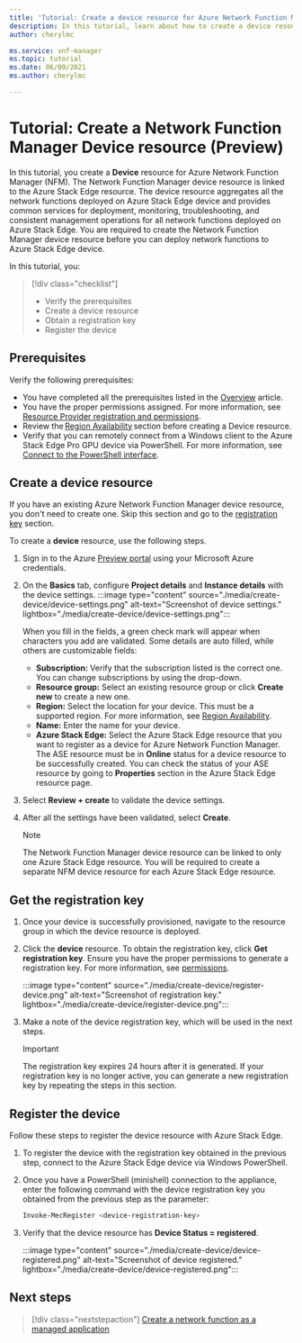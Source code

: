 ```yaml
---
title: 'Tutorial: Create a device resource for Azure Network Function Manager'
description: In this tutorial, learn about how to create a device resource for Azure Network Function Manager.
author: cherylmc

ms.service: vnf-manager
ms.topic: tutorial
ms.date: 06/09/2021
ms.author: cherylmc

---
```

# Tutorial: Create a Network Function Manager Device resource (Preview)

In this tutorial, you create a **Device** resource for Azure Network Function Manager (NFM). The Network Function Manager device resource is linked to the Azure Stack Edge resource. The device resource aggregates all the network functions deployed on Azure Stack Edge device and provides common services for deployment, monitoring, troubleshooting, and consistent management operations for all network functions deployed on Azure Stack Edge. You are required to create the Network Function Manager device resource before you can deploy network functions to Azure Stack Edge device.

In this tutorial, you:

> [!div class="checklist"]
> * Verify the  prerequisites
> * Create a device resource
> * Obtain a registration key
> * Register the device

## <a name="pre"></a>Prerequisites

Verify the following prerequisites:

* You have completed all the prerequisites listed in the [Overview](overview.md#prereq) article.
* You have the proper permissions assigned. For more information, see [Resource Provider registration and permissions](overview.md#permissions).
* Review the [Region Availability](overview.md#regions) section before creating a Device resource.
* Verify that you can remotely connect from a Windows client to the Azure Stack Edge Pro GPU device via PowerShell. For more information, see [Connect to the PowerShell interface](../databox-online/azure-stack-edge-gpu-connect-powershell-interface.md#connect-to-the-powershell-interface).

## <a name="create"></a>Create a device resource

If you have an existing Azure Network Function Manager device resource, you don't need to create one. Skip this section and go to the [registration key](#key) section.

To create a **device** resource, use the following steps.

1. Sign in to the Azure [Preview portal](https://aka.ms/AzureNetworkFunctionManager) using your Microsoft Azure credentials.

1. On the **Basics** tab, configure **Project details** and **Instance details** with the device settings.
   :::image type="content" source="./media/create-device/device-settings.png" alt-text="Screenshot of device settings." lightbox="./media/create-device/device-settings.png":::

   When you fill in the fields, a green check mark will appear when characters you add are validated. Some details are auto filled, while others are customizable fields:

   * **Subscription:** Verify that the subscription listed is the correct one. You can change subscriptions by using the drop-down.
   * **Resource group:** Select an existing resource group or click **Create new** to create a new one.
   * **Region:** Select the location for your device. This must be a supported region. For more information, see [Region Availability](overview.md#regions).
   * **Name:** Enter the name for your device.
   * **Azure Stack Edge:** Select the Azure Stack Edge resource that you want to register as a device for Azure Network Function Manager. The ASE resource must be in **Online** status for a device resource to be successfully created. You can check the status of your ASE resource by going to **Properties** section in the Azure Stack Edge resource page.
1. Select **Review + create** to validate the device settings.
1. After all the settings have been validated, select **Create**.
   
   >[!NOTE]
   >The Network Function Manager device resource can be linked to only one Azure Stack Edge resource. You will be required to create a separate NFM device resource for each Azure Stack Edge resource.
   >

## <a name="key"></a>Get the registration key

1. Once your device is successfully provisioned, navigate to the resource group in which the device resource is deployed.
1. Click the **device** resource. To obtain the registration key, click **Get registration key**. Ensure you have the proper permissions to generate a registration key. For more information, see [permissions](overview.md#permissions).

   :::image type="content" source="./media/create-device/register-device.png" alt-text="Screenshot of registration key." lightbox="./media/create-device/register-device.png":::
1. Make a note of the device registration key, which will be used in the next steps.

   > [!IMPORTANT]
   > The registration key expires 24 hours after it is generated. If your registration key is no longer active, you can generate a new registration key by repeating the steps in this section.
   >

## <a name="registration"></a>Register the device

Follow these steps to register the device resource with Azure Stack Edge.

1. To register the device with the registration key obtained in the previous step, connect to the Azure Stack Edge device via Windows PowerShell.
1. Once you have a PowerShell (minishell) connection to the appliance, enter the following command with the device registration key you obtained from the previous step as the parameter:

   ```powershell
   Invoke-MecRegister <device-registration-key>
   ```

1. Verify that the device resource has **Device Status = registered**.

   :::image type="content" source="./media/create-device/device-registered.png" alt-text="Screenshot of device registered." lightbox="./media/create-device/device-registered.png":::
 
## Next steps

> [!div class="nextstepaction"]
> [Create a network function as a managed application](deploy-functions.md)
